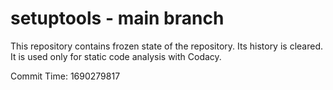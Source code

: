 # setuptools - main branch

This repository contains frozen state of the repository.
Its history is cleared. It is used only for static code
analysis with Codacy.

Commit Time: 1690279817